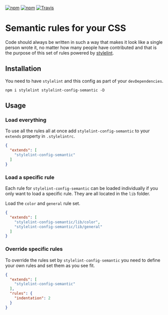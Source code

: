 [![npm](https://img.shields.io/npm/v/stylelint-config-semantic.svg?style=flat-square)](https://www.npmjs.com/package/stylelint-config-semantic)
[![npm](https://img.shields.io/npm/dm/stylelint-config-semantic.svg?style=flat-square)](https://www.npmjs.com/package/stylelint-config-semantic)
[![Travis](https://img.shields.io/travis/rodoabad/stylelint-config-semantic.svg?style=flat-square)](https://travis-ci.org/rodoabad/stylelint-config-semantic)

# Semantic rules for your CSS

Code should always be written in such a way that makes it look like a single person wrote it, no matter how many people have contributed and that is the purpose of this set of rules powered by [stylelint](https://github.com/stylelint/stylelint).

## Installation

You need to have `stylelint` and this config as part of your `devDependencies`.

`npm i stylelint stylelint-config-semantic -D`

## Usage

### Load everything

To use all the rules all at once add `stylelint-config-semantic` to your `extends` property in `.stylelintrc`.

```json
{
  "extends": [
    "stylelint-config-semantic"
  ]
}
```

### Load a specific rule

Each rule for `stylelint-config-semantic` can be loaded individually if you only want to load a specific rule. They are all located in the `lib` folder.

Load the `color` and `general` rule set.

```json
{
  "extends": [
    "stylelint-config-semantic/lib/color",
    "stylelint-config-semantic/lib/general"
  ]
}
```


### Override specific rules

To override the rules set by `stylelint-config-semantic` you need to define your own rules and set them as you see fit.

```json
{
  "extends": [
    "stylelint-config-semantic"
  ],
  "rules": {
    "indentation": 2
  }
}
```

